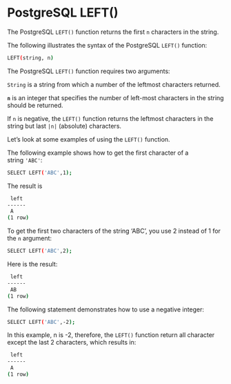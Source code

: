 # PostgreSQL LEFT()

The PostgreSQL `LEFT()` function returns the first `n` characters in the string.

The following illustrates the syntax of the PostgreSQL `LEFT()` function:

```bash
LEFT(string, n) 
```

The PostgreSQL `LEFT()` function requires two arguments:

`String` is a string from which a number of the leftmost characters returned.

**`n`** is an integer that specifies the number of left-most characters in the string should be returned.

If `n` is negative, the `LEFT()` function returns the leftmost characters in the string but last `|n|` (absolute) characters.

Let’s look at some examples of using the `LEFT()` function.

The following example shows how to get the first character of a string `'ABC'`:

```bash
SELECT LEFT('ABC',1);
```

The result is

```bash
 left
------
 A
(1 row)
```

To get the first two characters of the string ‘ABC’, you use 2 instead of 1 for the `n` argument:

```bash
SELECT LEFT('ABC',2);
```

Here is the result:

```bash
 left
------
 AB
(1 row)
```

The following statement demonstrates how to use a negative integer:

```bash
SELECT LEFT('ABC',-2);
```

In this example, n is -2, therefore, the `LEFT()` function return all character except the last 2 characters, which results in:

```bash
 left
------
 A
(1 row)
```